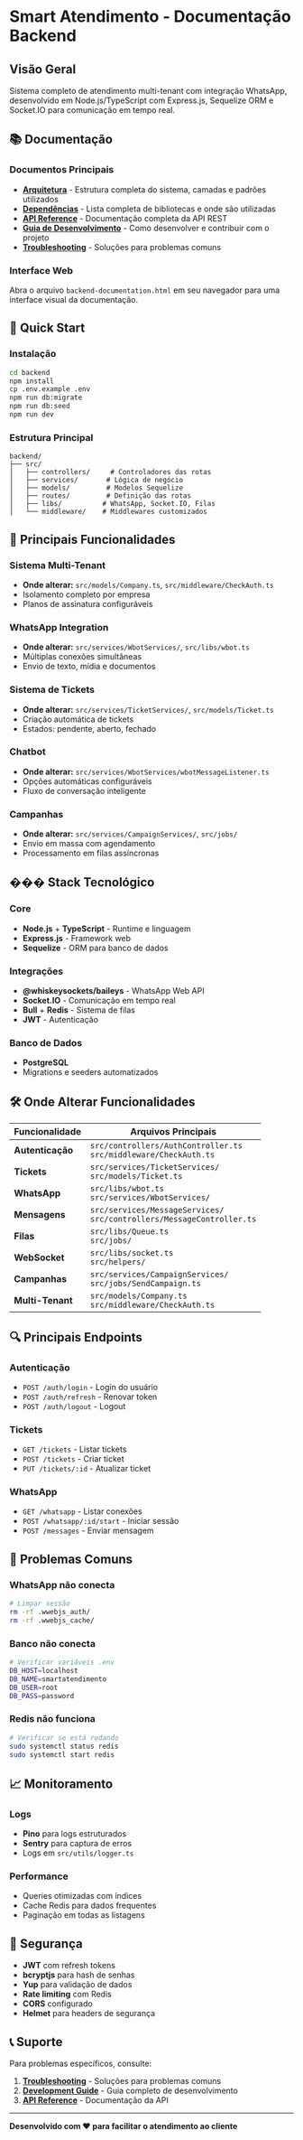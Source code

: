 # Smart Atendimento - Documentação Backend

## Visão Geral

Sistema completo de atendimento multi-tenant com integração WhatsApp, desenvolvido em Node.js/TypeScript com Express.js, Sequelize ORM e Socket.IO para comunicação em tempo real.

## 📚 Documentação

### Documentos Principais

- **[Arquitetura](ARCHITECTURE.md)** - Estrutura completa do sistema, camadas e padrões utilizados
- **[Dependências](DEPENDENCIES.md)** - Lista completa de bibliotecas e onde são utilizadas
- **[API Reference](API_REFERENCE.md)** - Documentação completa da API REST
- **[Guia de Desenvolvimento](DEVELOPMENT_GUIDE.md)** - Como desenvolver e contribuir com o projeto
- **[Troubleshooting](TROUBLESHOOTING.md)** - Soluções para problemas comuns

### Interface Web

Abra o arquivo `backend-documentation.html` em seu navegador para uma interface visual da documentação.

## 🚀 Quick Start

### Instalação
```bash
cd backend
npm install
cp .env.example .env
npm run db:migrate
npm run db:seed
npm run dev
```

### Estrutura Principal
```
backend/
├── src/
│   ├── controllers/     # Controladores das rotas
│   ├── services/       # Lógica de negócio
│   ├── models/         # Modelos Sequelize
│   ├── routes/         # Definição das rotas
│   ├── libs/          # WhatsApp, Socket.IO, Filas
│   └── middleware/    # Middlewares customizados
```

## 🔧 Principais Funcionalidades

### Sistema Multi-Tenant
- **Onde alterar:** `src/models/Company.ts`, `src/middleware/CheckAuth.ts`
- Isolamento completo por empresa
- Planos de assinatura configuráveis

### WhatsApp Integration
- **Onde alterar:** `src/services/WbotServices/`, `src/libs/wbot.ts`
- Múltiplas conexões simultâneas
- Envio de texto, mídia e documentos

### Sistema de Tickets
- **Onde alterar:** `src/services/TicketServices/`, `src/models/Ticket.ts`
- Criação automática de tickets
- Estados: pendente, aberto, fechado

### Chatbot
- **Onde alterar:** `src/services/WbotServices/wbotMessageListener.ts`
- Opções automáticas configuráveis
- Fluxo de conversação inteligente

### Campanhas
- **Onde alterar:** `src/services/CampaignServices/`, `src/jobs/`
- Envio em massa com agendamento
- Processamento em filas assíncronas

## ��� Stack Tecnológico

### Core
- **Node.js** + **TypeScript** - Runtime e linguagem
- **Express.js** - Framework web
- **Sequelize** - ORM para banco de dados

### Integrações
- **@whiskeysockets/baileys** - WhatsApp Web API
- **Socket.IO** - Comunicação em tempo real
- **Bull** + **Redis** - Sistema de filas
- **JWT** - Autenticação

### Banco de Dados
- **PostgreSQL**
- Migrations e seeders automatizados

## 🛠️ Onde Alterar Funcionalidades

| Funcionalidade | Arquivos Principais |
|---|---|
| **Autenticação** | `src/controllers/AuthController.ts`<br>`src/middleware/CheckAuth.ts` |
| **Tickets** | `src/services/TicketServices/`<br>`src/models/Ticket.ts` |
| **WhatsApp** | `src/libs/wbot.ts`<br>`src/services/WbotServices/` |
| **Mensagens** | `src/services/MessageServices/`<br>`src/controllers/MessageController.ts` |
| **Filas** | `src/libs/Queue.ts`<br>`src/jobs/` |
| **WebSocket** | `src/libs/socket.ts`<br>`src/helpers/` |
| **Campanhas** | `src/services/CampaignServices/`<br>`src/jobs/SendCampaign.ts` |
| **Multi-Tenant** | `src/models/Company.ts`<br>`src/middleware/CheckAuth.ts` |

## 🔍 Principais Endpoints

### Autenticação
- `POST /auth/login` - Login do usuário
- `POST /auth/refresh` - Renovar token
- `POST /auth/logout` - Logout

### Tickets
- `GET /tickets` - Listar tickets
- `POST /tickets` - Criar ticket
- `PUT /tickets/:id` - Atualizar ticket

### WhatsApp
- `GET /whatsapp` - Listar conexões
- `POST /whatsapp/:id/start` - Iniciar sessão
- `POST /messages` - Enviar mensagem

## 🚨 Problemas Comuns

### WhatsApp não conecta
```bash
# Limpar sessão
rm -rf .wwebjs_auth/
rm -rf .wwebjs_cache/
```

### Banco não conecta
```bash
# Verificar variáveis .env
DB_HOST=localhost
DB_NAME=smartatendimento
DB_USER=root
DB_PASS=password
```

### Redis não funciona
```bash
# Verificar se está rodando
sudo systemctl status redis
sudo systemctl start redis
```

## 📈 Monitoramento

### Logs
- **Pino** para logs estruturados
- **Sentry** para captura de erros
- Logs em `src/utils/logger.ts`

### Performance
- Queries otimizadas com índices
- Cache Redis para dados frequentes
- Paginação em todas as listagens

## 🔐 Segurança

- **JWT** com refresh tokens
- **bcryptjs** para hash de senhas
- **Yup** para validação de dados
- **Rate limiting** com Redis
- **CORS** configurado
- **Helmet** para headers de segurança

## 📞 Suporte

Para problemas específicos, consulte:
1. **[Troubleshooting](TROUBLESHOOTING.md)** - Soluções para problemas comuns
2. **[Development Guide](DEVELOPMENT_GUIDE.md)** - Guia completo de desenvolvimento
3. **[API Reference](API_REFERENCE.md)** - Documentação da API

---

**Desenvolvido com ❤️ para facilitar o atendimento ao cliente**